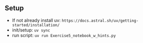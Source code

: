 ## Setup
- If not already install uv: `https://docs.astral.sh/uv/getting-started/installation/`
- init/setup: `uv sync`
- run script: `uv run Exercise5_notebook_w_hints.py`